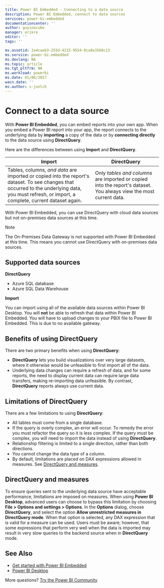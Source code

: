 ```yaml
---
title: Power BI Embedded - Connecting to a data source
description: Power BI Embedded, connect to data sources
services: power-bi-embedded
documentationcenter: ''
author: guyinacube
manager: erikre
editor: ''
tags: ''

ms.assetid: 2a4caeb3-255d-4215-9554-0ca8e3568c13
ms.service: power-bi-embedded
ms.devlang: NA
ms.topic: article
ms.tgt_pltfrm: NA
ms.workload: powerbi
ms.date: 01/06/2017
wacn.date: ''
ms.author: v-junlch
---
```


# Connect to a data source
With **Power BI Embedded**, you can embed reports into your own app. When you embed a Power BI report into your app, the report connects to the underlying data by **importing** a copy of the data or by **connecting directly** to the data source using **DirectQuery**.

Here are the differences between using **Import** and **DirectQuery**.

| Import | DirectQuery |
| --- | --- |
| Tables, columns, *and data* are imported or copied into the report's dataset. To see changes that occurred to the underlying data, you must refresh, or import, a complete, current dataset again. |Only *tables and columns* are imported or copied into the report's dataset. You always view the most current data. |

With Power BI Embedded, you can use DirectQuery with cloud data sources but not on-premises data sources at this time.

> [!NOTE]
> The On-Premises Data Gateway is not supported with Power BI Embedded at this time. This means you cannot use DirectQuery with on-premises data sources.

## Supported data sources

**DirectQuery**
- Azure SQL database
- Azure SQL Data Warehouse

**Import**

You can import using all of the available data sources within Power BI Desktop. You will **not** be able to refresh that data within Power BI Embedded. You will have to upload changes to your PBIX file to Power BI Embedded. This is due to no available gateway. 

## Benefits of using DirectQuery
There are two primary benefits when using **DirectQuery**:

- **DirectQuery** lets you build visualizations over very large datasets, where it otherwise would be unfeasible to first import all of the data.
- Underlying data changes can require a refresh of data, and for some reports, the need to display current data can require large data transfers, making re-importing data unfeasible. By contrast, **DirectQuery** reports always use current data.

## Limitations of DirectQuery
   There are a few limitations to using **DirectQuery**:

- All tables must come from a single database.
- If the query is overly complex, an error will occur. To remedy the error you must refactor the query so it is less complex. If the query must be complex, you will need to import the data instead of using **DirectQuery**.
- Relationship filtering is limited to a single direction, rather than both directions.
- You cannot change the data type of a column.
- By default, limitations are placed on DAX expressions allowed in measures. See [DirectQuery and measures](#measures).

<a name="measures"/>

## DirectQuery and measures
To ensure queries sent to the underlying data source have acceptable performance, limitations are imposed on measures. When using **Power BI Desktop**, advanced users can choose to bypass this limitation by choosing **File > Options and settings > Options**. In the **Options** dialog, choose **DirectQuery**, and select the option **Allow unrestricted measures in DirectQuery mode**. When that option is selected, any DAX expression that is valid for a measure can be used. Users must be aware; however, that some expressions that perform very well when the data is imported may result in very slow queries to the backend source when in **DirectQuery** mode. 

## See Also
- [Get started with Power BI Embedded](./power-bi-embedded-get-started.md)
- [Power BI Desktop](https://powerbi.microsoft.com/documentation/powerbi-desktop-get-the-desktop/)

More questions? [Try the Power BI Community](http://community.powerbi.com/)